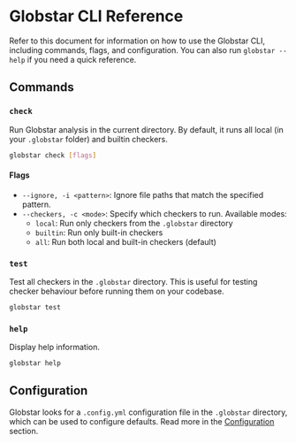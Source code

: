 # Globstar CLI Reference

Refer to this document for information on how to use the Globstar CLI, including commands, flags, and configuration. You can also run `globstar --help` if you need a quick reference.

## Commands

### `check`

Run Globstar analysis in the current directory. By default, it runs all local (in your `.globstar` folder) and builtin checkers.

```bash
globstar check [flags]
```

#### Flags

- `--ignore, -i <pattern>`: Ignore file paths that match the specified pattern.
- `--checkers, -c <mode>`: Specify which checkers to run. Available modes:
  - `local`: Run only checkers from the `.globstar` directory
  - `builtin`: Run only built-in checkers
  - `all`: Run both local and built-in checkers (default)

### `test`

Test all checkers in the `.globstar` directory. This is useful for testing checker behaviour before running them on your codebase.

```bash
globstar test
```

### `help`

Display help information.

```bash
globstar help
```

## Configuration

Globstar looks for a `.config.yml` configuration file in the `.globstar` directory, which can be used to configure defaults. Read more in the [Configuration](#configuration) section.